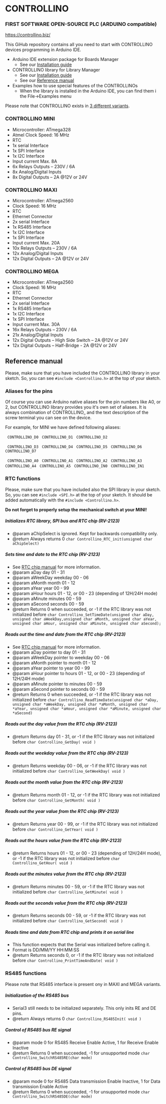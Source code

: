 # CONTROLLINO

### FIRST SOFTWARE OPEN-SOURCE PLC (ARDUINO compatible)
https://controllino.biz/

This GiHub repository contains all you need to start with CONTROLLINO devices programming in Arduino IDE.
* Arduino IDE extension package for Boards Manager
  * See our [Installation guide](#installation-guide)
* CONTROLLINO library for Library Manager
  * See our [Installation guide](#installation-guide)
  * See our [Reference manual](#reference-manual)
* Examples how to use special features of the CONTROLLINOs
  * When the library is installed in the Arduino IDE, you can find them i the File->Examples menu

Please note that CONTROLLINO exists in [3 different variants](#controllino_mini).

### CONTROLLINO MINI
* Microcontroller: ATmega328
* Atmel Clock Speed: 16 MHz
* RTC
* 1x serial Interface
* 1x SPI Interface
* 1x I2C Interface
* Input current Max. 8A
* 6x Relays Outputs – 230V / 6A
* 8x Analog/Digital Inputs
* 8x Digital Outputs – 2A @12V or 24V

### CONTROLLINO MAXI
* Microcontroller: ATmega2560
* Clock Speed: 16 MHz
* RTC
* Ethernet Connector
* 2x serial Interface
* 1x RS485 Interface
* 1x I2C Interface
* 1x SPI Interface
* Input current Max. 20A
* 10x Relays Outputs – 230V / 6A
* 12x Analog/Digital Inputs
* 12x Digital Outputs – 2A @12V or 24V

### CONTROLLINO MEGA
* Microcontroller: ATmega2560
* Clock Speed: 16 MHz
* RTC
* Ethernet Connector
* 2x serial Interface
* 1x RS485 Interface
* 1x I2C Interface
* 1x SPI Interface
* Input current Max. 30A
* 16x Relays Outputs – 230V / 6A
* 21x Analog/Digital Inputs
* 12x Digital Outputs – High Side Switch – 2A @12V or 24V
* 12x Digital Outputs – Half-Bridge - 2A @12V or 24V

## Reference manual

Please, make sure that you have included the CONTROLLINO library in your sketch.
So, you can see `#include <Controllino.h>` at the top of your sketch.

### Aliases for the pins
Of course you can use Arduino native aliases for the pin numbers like A0, or 2, but CONTROLLINO library provides you it's own set of aliases.
It is always combination of CONTROLLINO_ and the text description of the screw terminal you can see on the device. 

For example, for MINI we have defined following aliases:

` CONTROLLINO_D0`
` CONTROLLINO_D1`
` CONTROLLINO_D2`


` CONTROLLINO_D3`
` CONTROLLINO_D4`
` CONTROLLINO_D5`
` CONTROLLINO_D6`
` CONTROLLINO_D7`
 
` CONTROLLINO_A0`
` CONTROLLINO_A1`
` CONTROLLINO_A2`
` CONTROLLINO_A3`
` CONTROLLINO_A4`
` CONTROLLINO_A5` 
` CONTROLLINO_IN0`
` CONTROLLINO_IN1`

### RTC functions
Please, make sure that you have included also the SPI library in your sketch.
So, you can see `#include <SPI.h>` at the top of your sketch. 
It should be added automatically with the `#include <Controllino.h>`.

**Do not forget to properly setup the mechanical switch at your MINI!**

##### Initializes RTC library, SPI bus and RTC chip (RV-2123)
 *  @param aChipSelect is ignored. Kept for backwards compatibility only.
 *  @return Always returns 0
`char Controllino_RTC_init(unsigned char aChipSelect)`

##### Sets time and date to the RTC chip (RV-2123)
 *  See [RTC chip manual](http://www.microcrystal.com/images/_Product-Documentation/02_Oscillator_&_RTC_Modules/02_Application_Manual/RV-2123-C2_App-Manual.pdf) for more information.
 *  @param aDay day 01 - 31
 *  @param aWeekDay weekday 00 - 06
 *  @param aMonth month 01 - 12
 *  @param aYear year 00 - 99
 *  @param aHour hours 01 - 12, or 00 - 23 (depending of 12H/24H mode)
 *  @param aMinute minutes 00 - 59
 *  @param aSecond seconds 00 - 59
 *  @return Returns 0 when succeeded, or -1 if the RTC library was not initialized before
`char Controllino_SetTimeDate(unsigned char aDay, unsigned char aWeekDay,unsigned char aMonth, unsigned char aYear, unsigned char aHour, unsigned char aMinute, unsigned char aSecond);`

##### Reads out the time and date from the RTC chip (RV-2123)
 *  See [RTC chip manual](http://www.microcrystal.com/images/_Product-Documentation/02_Oscillator_&_RTC_Modules/02_Application_Manual/RV-2123-C2_App-Manual.pdf) for more information.
 *  @param aDay pointer to day 01 - 31
 *  @param aWeekDay pointer to weekday 00 - 06
 *  @param aMonth pointer to month 01 - 12
 *  @param aYear pointer to year 00 - 99
 *  @param aHour pointer to hours 01 - 12, or 00 - 23 (depending of 12H/24H mode)
 *  @param aMinute pointer to minutes 00 - 59
 *  @param aSecond pointer to seconds 00 - 59
 *  @return Returns 0 when succeeded, or -1 if the RTC library was not initialized before
`char Controllino_ReadTimeDate(unsigned char *aDay, unsigned char *aWeekDay, unsigned char *aMonth, unsigned char *aYear, unsigned char *aHour, unsigned char *aMinute, unsigned char *aSecond)`

##### Reads out the day value from the RTC chip (RV-2123)
 *  @return Returns day 01 - 31, or -1 if the RTC library was not initialized before
`char Controllino_GetDay( void )`

##### Reads out the weekday value from the RTC chip (RV-2123)
 *  @return Returns weekday 00 - 06, or -1 if the RTC library was not initialized before
`char Controllino_GetWeekDay( void )`

#####  Reads out the month value from the RTC chip (RV-2123)
 *  @return Returns month 01 - 12, or -1 if the RTC library was not initialized before
`char Controllino_GetMonth( void )`

##### Reads out the year value from the RTC chip (RV-2123)
 *  @return Returns year 00 - 99, or -1 if the RTC library was not initialized before
`char Controllino_GetYear( void )`

##### Reads out the hours value from the RTC chip (RV-2123)
 *  @return Returns hours 01 - 12, or 00 - 23 (depending of 12H/24H mode), or -1 if the RTC library was not initialized before
`char Controllino_GetHour( void )`

##### Reads out the minutes value from the RTC chip (RV-2123)
 *  @return Returns minutes 00 - 59, or -1 if the RTC library was not initialized before
`char Controllino_GetMinute( void )`

##### Reads out the seconds value from the RTC chip (RV-2123)
 *  @return Returns seconds 00 - 59, or -1 if the RTC library was not initialized before
`char Controllino_GetSecond( void )`

##### Reads time and date from RTC chip and prints it on serial line
 *  This function expects that the Serial was initialized before calling it.
 *  Format is DD/MM/YY   HH:MM:SS
 *  @return Returns seconds 0, or -1 if the RTC library was not initialized before
`char Controllino_PrintTimeAndDate( void )`


### RS485 functions

Please note that RS485 interface is present ony in MAXI and MEGA variants.

##### Initialization of the RS485 bus
 *  Serial3 still needs to be initialized separately. This only inits RE and DE pins.
 *  @return Always returns 0 
`char Controllino_RS485Init( void )`

##### Control of RS485 bus RE signal 
 *  @param mode 0 for RS485 Receive Enable Active, 1 for Receive Enable Inactive 
 *  @return Returns 0 when succeeded, -1 for unsupported mode
`char Controllino_SwitchRS485RE(char mode)`

##### Control of RS485 bus DE signal 
 *  @param mode 0 for RS485 Data transmission Enable Inactive, 1 for Data transmission Enable Active
 *  @return Returns 0 when succeeded, -1 for unsupported mode
`char Controllino_SwitchRS485DE(char mode)`
